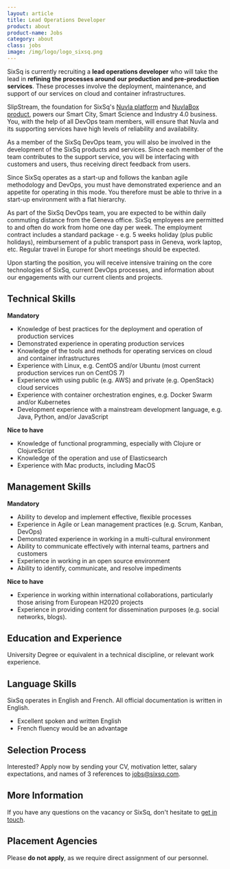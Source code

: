 ```yaml
---
layout: article
title: Lead Operations Developer
product: about
product-name: Jobs
category: about
class: jobs
image: /img/logo/logo_sixsq.png
---
```


SixSq is currently recruiting a **lead operations developer** who will
take the lead in **refining the processes around our production and
pre-production services**.  These processes involve the deployment,
maintenance, and support of our services on cloud and container
infrastructures.

SlipStream, the foundation for SixSq's [Nuvla
platform](/products-and-services/nuvla/overview) and [NuvlaBox
product](/products-and-services/nuvlabox/overview), powers our Smart
City, Smart Science and Industry 4.0 business.  You, with the help of
all DevOps team members, will ensure that Nuvla and its supporting
services have high levels of reliability and availability.

As a member of the SixSq DevOps team, you will also be involved in the
development of the SixSq products and services.  Since each member of
the team contributes to the support service, you will be interfacing
with customers and users, thus receiving direct feedback from users.

Since SixSq operates as a start-up and follows the kanban agile
methodology and DevOps, you must have demonstrated experience and an
appetite for operating in this mode. You therefore must be able to
thrive in a start-up environment with a flat hierarchy.

As part of the SixSq DevOps team, you are expected to be within daily
commuting distance from the Geneva office.  SixSq employees are
permitted to and often do work from home one day per week.  The
employment contract includes a standard package - e.g. 5 weeks holiday
(plus public holidays), reimbursement of a public transport pass in
Geneva, work laptop, etc. Regular travel in Europe for short meetings
should be expected.

Upon starting the position, you will receive intensive training on the
core technologies of SixSq, current DevOps processes, and information
about our engagements with our current clients and projects.


Technical Skills
----

**Mandatory**

- Knowledge of best practices for the deployment and operation of
  production services
- Demonstrated experience in operating production services
- Knowledge of the tools and methods for operating services on cloud
  and container infrastructures
- Experience with Linux, e.g. CentOS and/or Ubuntu (most current
  production services run on CentOS 7)
- Experience with using public (e.g. AWS) and private (e.g. OpenStack)
  cloud services  
- Experience with container orchestration engines, e.g. Docker Swarm
  and/or Kubernetes
- Development experience with a mainstream development language,
  e.g. Java, Python, and/or JavaScript

**Nice to have**

- Knowledge of functional programming, especially with Clojure or
  ClojureScript
- Knowledge of the operation and use of Elasticsearch
- Experience with Mac products, including MacOS

Management Skills
----

**Mandatory**

- Ability to develop and implement effective, flexible processes
- Experience in Agile or Lean management practices (e.g. Scrum,
  Kanban, DevOps)
- Demonstrated experience in working in a multi-cultural environment
- Ability to communicate effectively with internal teams, partners and
  customers
- Experience in working in an open source environment
- Ability to identify, communicate, and resolve impediments

**Nice to have**

- Experience in working within international collaborations,
  particularly those arising from European H2020 projects
- Experience in providing content for dissemination purposes
  (e.g. social networks, blogs).

Education and Experience
----

University Degree or equivalent in a technical discipline, or relevant
work experience.


Language Skills
----

SixSq operates in English and French. All official documentation is
written in English.

- Excellent spoken and written English
- French fluency would be an advantage


Selection Process
----

Interested? Apply now by sending your CV, motivation letter, salary
expectations, and names of 3 references to
[jobs@sixsq.com](mailto:jobs@sixsq.com?subject=job%20application).


More Information
----

If you have any questions on the vacancy or SixSq, don't hesitate to
[get in touch](mailto:jobs@sixsq.com?subject=job%20application).


Placement Agencies
----

Please **do not apply**, as we require direct assignment of our
personnel.
